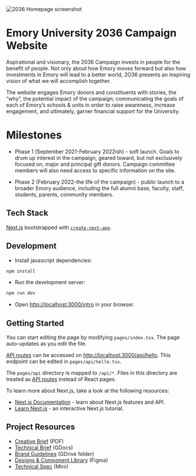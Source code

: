 ![2036 Homepage screenshot](https://i.imgur.com/Nq9CHb1.jpeg)

# Emory University 2036 Campaign Website

Aspirational and visionary, the 2036 Campaign invests in people for the
benefit of people. Not only about how Emory moves forward but also how
investments in Emory will lead to a better world, 2O36 presents an inspiring
vision of what we will accomplish together.

The website engages Emory donors and constituents with stories, the “why”, the
potential impact of the campaign; communicating the goals of each of Emory’s
schools & units in order to raise awareness, increase engagement, and ultimately, garner financial support for the University.


# Milestones

* Phase 1 (September 2021-February 2022ish) - soft launch. Goals to drum up
interest in the campaign, geared toward, but not exclusively focused on, major
and principal gift donors. Campaign committee members will also need access to specific information on the site.

* Phase 2 (February 2022-the life of the campaign) - public launch to a broader Emory audience, including the full alumni base, faculty, staff, students,
parents, community members.

## Tech Stack

[Next.js](https://nextjs.org/) bootstrapped with [`create-next-app`](https://github.com/vercel/next.js/tree/canary/packages/create-next-app).


## Development

* Install javascript dependencies:

```bash
npm install
```

* Run the development server:

```bash
npm run dev
```

* Open [http://localhost:3000/intro](http://localhost:3000/intro) in your browser.


## Getting Started

You can start editing the page by modifying `pages/index.tsx`. The page auto-updates as you edit the file.

[API routes](https://nextjs.org/docs/api-routes/introduction) can be accessed on [http://localhost:3000/api/hello](http://localhost:3000/api/hello). This endpoint can be edited in `pages/api/hello.tsx`.

The `pages/api` directory is mapped to `/api/*`. Files in this directory are treated as [API routes](https://nextjs.org/docs/api-routes/introduction) instead of React pages.

To learn more about Next.js, take a look at the following resources:

- [Next.js Documentation](https://nextjs.org/docs) - learn about Next.js features and API.
- [Learn Next.js](https://nextjs.org/learn) - an interactive Next.js tutorial.

## Project Resources

* [Creative Brief][creative-brief] (PDF)
* [Technical Brief][technical-brief] (GDocs)
* [Brand Guidelines][brand-guide] (GDrive folder)
* [Designs & Component Library][figma] (Figma)
* [Technical Spec][miro] (Miro)

[creative-brief]: https://drive.google.com/file/d/1TFiqv9IY3kSJSGcR6pqZRUskEguNjGgA/view
[technical-brief]: https://docs.google.com/document/d/1QsFaQ1iJL__LEeZFuiLoUCdJ1gpkcrtfjijpMgwmOVw/
[brand-guide]: https://drive.google.com/drive/folders/1kmWQ2nrndwP6nzaY7_brTNkqytepOiE2
[figma]: https://www.figma.com/file/ts9PYKFK6a53xMCnplR50t/2O36
[miro]: https://miro.com/app/board/o9J_l7T5iRo=/
